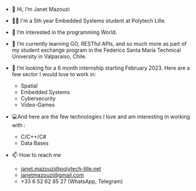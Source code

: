 - 👋 Hi, I’m Janet Mazouzi
- 👩‍🎓 I'm a 5th year Embedded Systems student at Polytech Lille.
- 👀 I’m interested in the programming World.
- 🌱 I’m currently learning GO,  RESTful APIs, and so much more as part of my student exchange program in the Federico Santa María Technical University in Valparaíso, Chile.
- 💞️ I’m looking for a 6 month internship starting February 2023. Here are a few sector I would love to work in:
  - Spatial 
  - Embedded Systems
  - Cybersecurity
  - Video-Games
- 💻And here are the few technologies I love and am interesting in working with :
  - C/C++/C#
  - Data Bases

- 📫 How to reach me 
  - janet.mazouzi@polytech-lille.net
  - janetmazouzi@gmail.com
  - +33 6 52 62 85 27 (WhatsApp, Telegram)                  

<!---
janetmazouzi/janetmazouzi is a ✨ special ✨ repository because its `README.md` (this file) appears on your GitHub profile.
You can click the Preview link to take a look at your changes.
--->
